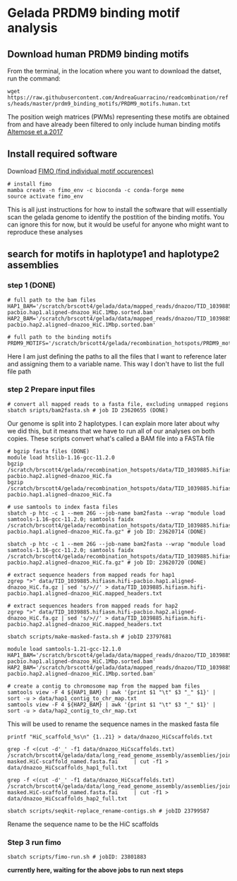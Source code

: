 # Gelada PRDM9 binding motif analysis

## Download human PRDM9 binding motifs

From the terminal, in the location where you want to download the datset, run the command:

```wget https://raw.githubusercontent.com/AndreaGuarracino/readcombination/refs/heads/master/prdm9_binding_motifs/PRDM9_motifs.human.txt```

The position weigh matrices (PWMs) representing these motifs are obtained from and have already been filtered to only include human binding motifs [Altemose et a.2017](https://elifesciences.org/articles/28383)

## Install required software
Download [FIMO (find individual motif occurences)](https://meme-suite.org/meme/doc/fimo.html)

```shell
# install fimo
mamba create -n fimo_env -c bioconda -c conda-forge meme
source activate fimo_env

```
This is all just instructions for how to install the software that will essentially scan the gelada genome to identify the postition of the binding motifs. You can ignore this for now, but it would be useful for anyone who might want to reproduce these analyses

## search for motifs in haplotype1 and haplotype2 assemblies 

### step 1 (DONE)

``` shell 
# full path to the bam files
HAP1_BAM='/scratch/brscott4/gelada/data/mapped_reads/dnazoo/TID_1039885.hifiasm.hifi-pacbio.hap1.aligned-dnazoo_HiC.1Mbp.sorted.bam'
HAP2_BAM='/scratch/brscott4/gelada/data/mapped_reads/dnazoo/TID_1039885.hifiasm.hifi-pacbio.hap2.aligned-dnazoo_HiC.1Mbp.sorted.bam'

# full path to the binding motifs
PRDM9_MOTIFS='/scratch/brscott4/gelada/recombination_hotspots/PRDM9_motifs.human.txt'
```
Here I am just defining the paths to all the files that I want to reference later and assigning them to a variable name. This way I don't have to list the full file path

### step 2 Prepare input files

```shell
# convert all mapped reads to a fasta file, excluding unmapped regions
sbatch sripts/bam2fasta.sh # job ID 23620655 (DONE)
```
Our genome is split into 2 haplotypes. I can explain more later about why we did this, but it means that we have to run all of our analyses on both copies. These scripts convert what's called a BAM file into a FASTA file

```shell
# bgzip fasta files (DONE)
module load htslib-1.16-gcc-11.2.0
bgzip /scratch/brscott4/gelada/recombination_hotspots/data/TID_1039885.hifiasm.hifi-pacbio.hap2.aligned-dnazoo_HiC.fa
bgzip /scratch/brscott4/gelada/recombination_hotspots/data/TID_1039885.hifiasm.hifi-pacbio.hap1.aligned-dnazoo_HiC.fa

# use samtools to index fasta files
sbatch -p htc -c 1 --mem 26G --job-name bam2fasta --wrap "module load samtools-1.16-gcc-11.2.0; samtools faidx /scratch/brscott4/gelada/recombination_hotspots/data/TID_1039885.hifiasm.hifi-pacbio.hap1.aligned-dnazoo_HiC.fa.gz" # job ID: 23620714 (DONE)

sbatch -p htc -c 1 --mem 26G --job-name bam2fasta --wrap "module load samtools-1.16-gcc-11.2.0; samtools faidx /scratch/brscott4/gelada/recombination_hotspots/data/TID_1039885.hifiasm.hifi-pacbio.hap2.aligned-dnazoo_HiC.fa.gz" # job ID: 23620720 (DONE)
```

```shell
# extract sequence headers from mapped reads for hap1
zgrep ">" data/TID_1039885.hifiasm.hifi-pacbio.hap1.aligned-dnazoo_HiC.fa.gz | sed 's/>//' > data/TID_1039885.hifiasm.hifi-pacbio.hap1.aligned-dnazoo_HiC.mapped_headers.txt

# extract sequences headers from mapped reads for hap2
zgrep ">" data/TID_1039885.hifiasm.hifi-pacbio.hap2.aligned-dnazoo_HiC.fa.gz | sed 's/>//' > data/TID_1039885.hifiasm.hifi-pacbio.hap2.aligned-dnazoo_HiC.mapped_headers.txt
```

```shell
sbatch scripts/make-masked-fasta.sh # jobID 23797681
```

```shell
module load samtools-1.21-gcc-12.1.0
HAP1_BAM='/scratch/brscott4/gelada/data/mapped_reads/dnazoo/TID_1039885.hifiasm.hifi-pacbio.hap1.aligned-dnazoo_HiC.1Mbp.sorted.bam'
HAP2_BAM='/scratch/brscott4/gelada/data/mapped_reads/dnazoo/TID_1039885.hifiasm.hifi-pacbio.hap2.aligned-dnazoo_HiC.1Mbp.sorted.bam'

# create a contig to chromosome map from the mapped bam files
samtools view -F 4 ${HAP1_BAM} | awk '{print $1 "\t" $3 "_" $1}' | sort -u > data/hap1_contig_to_chr_map.txt
samtools view -F 4 ${HAP2_BAM} | awk '{print $1 "\t" $3 "_" $1}' | sort -u > data/hap2_contig_to_chr_map.txt
```
This will be used to rename the sequence names in the masked fasta file 

```shell
printf "HiC_scaffold_%s\n" {1..21} > data/dnazoo_HiCscaffolds.txt

grep -f <(cut -d'_' -f1 data/dnazoo_HiCscaffolds.txt)     /scratch/brscott4/gelada/data/long_read_genome_assembly/assemblies/joint_pacbio_ont/TID_1039885.hap1.p_ctg.dnazoo-masked.HiC-scaffold_named.fasta.fai     | cut -f1 > data/dnazoo_HiCscaffolds_hap1_full.txt

grep -f <(cut -d'_' -f1 data/dnazoo_HiCscaffolds.txt)     /scratch/brscott4/gelada/data/long_read_genome_assembly/assemblies/joint_pacbio_ont/TID_1039885.hap2.p_ctg.dnazoo-masked.HiC-scaffold_named.fasta.fai     | cut -f1 > data/dnazoo_HiCscaffolds_hap2_full.txt

sbatch scripts/seqkit-replace_rename-contigs.sh # jobID 23799587 
```
Rename the sequence name to be the HiC scaffolds

### Step 3 run fimo 

```shell
sbatch scripts/fimo-run.sh # jobID: 23801883
```

**currently here, waiting for the above jobs to run**
**next steps**



